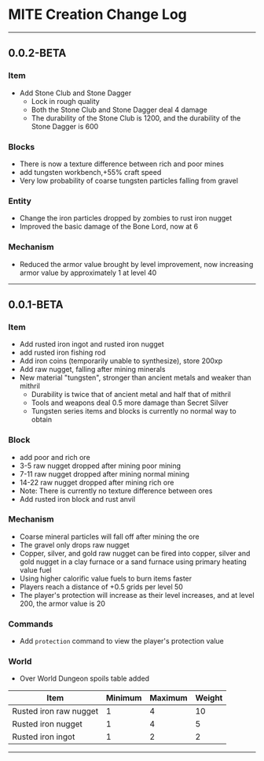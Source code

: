 # MITE Creation Change Log

---

## 0.0.2-BETA

### Item
* Add Stone Club and Stone Dagger
  * Lock in rough quality
  * Both the Stone Club and Stone Dagger deal 4 damage
  * The durability of the Stone Club is 1200, and the durability of the Stone Dagger is 600

### Blocks
* There is now a texture difference between rich and poor mines
* add tungsten workbench,+55% craft speed
* Very low probability of coarse tungsten particles falling from gravel

### Entity
* Change the iron particles dropped by zombies to rust iron nugget
* Improved the basic damage of the Bone Lord, now at 6

### Mechanism
* Reduced the armor value brought by level improvement, now increasing armor value by approximately 1 at level 40

---

## 0.0.1-BETA

### Item
* Add rusted iron ingot and rusted iron nugget
* add rusted iron fishing rod
* Add iron coins (temporarily unable to synthesize), store 200xp
* Add raw nugget, falling after mining minerals
* New material "tungsten", stronger than ancient metals and weaker than mithril
  * Durability is twice that of ancient metal and half that of mithril
  * Tools and weapons deal 0.5 more damage than Secret Silver
  * Tungsten series items and blocks is currently no normal way to obtain

### Block
* add poor and rich ore
* 3-5 raw nugget dropped after mining poor mining
* 7-11 raw nugget dropped after mining normal mining
* 14-22 raw nugget dropped after mining rich ore
* Note: There is currently no texture difference between ores
* Add rusted iron block and rust anvil

### Mechanism
* Coarse mineral particles will fall off after mining the ore
* The gravel only drops raw nugget
* Copper, silver, and gold raw nugget can be fired into copper, silver and gold nugget in a clay furnace or a sand furnace using primary heating value fuel
* Using higher calorific value fuels to burn items faster
* Players reach a distance of +0.5 grids per level 50
* The player's protection will increase as their level increases, and at level 200, the armor value is 20

### Commands

* Add  `protection` command to view the player's protection value

### World
* Over World Dungeon spoils table added

| Item                 | Minimum | Maximum | Weight|
|----------------------|-----|-----|---|
| Rusted iron raw nugget | 1 | 4 | 10|
| Rusted iron nugget   | 1 | 4 | 5|
| Rusted iron ingot    | 1 | 2 | 2|

---
